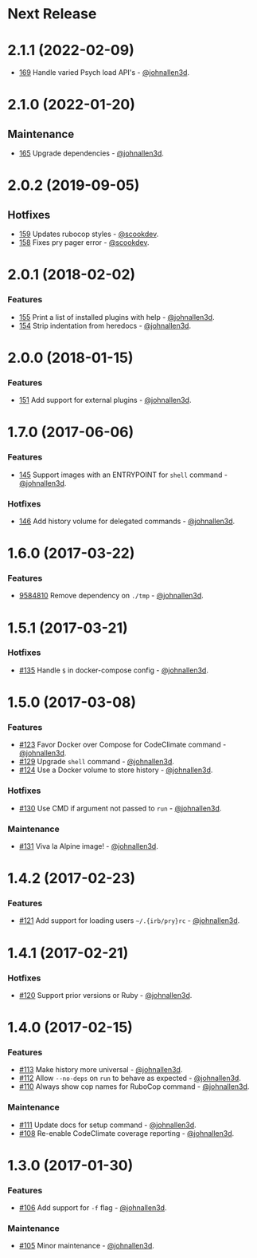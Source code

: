 # Next Release

# 2.1.1 (2022-02-09)

* [169](https://github.com/technekes/nib/pull/169) Handle varied Psych load API's - [@johnallen3d](https://github.com/johnallen3d).

# 2.1.0 (2022-01-20)

## Maintenance

* [165](https://github.com/technekes/nib/pull/165) Upgrade dependencies - [@johnallen3d](https://github.com/johnallen3d).

# 2.0.2 (2019-09-05)

## Hotfixes

* [159](https://github.com/technekes/nib/pull/159) Updates rubocop styles - [@scookdev](https://github.com/scookdev).
* [158](https://github.com/technekes/nib/pull/158) Fixes pry pager error - [@scookdev](https://github.com/scookdev).

# 2.0.1 (2018-02-02)

### Features

* [155](https://github.com/technekes/nib/pull/155) Print a list of installed plugins with help - [@johnallen3d](https://github.com/johnallen3d).
* [154](https://github.com/technekes/nib/pull/154) Strip indentation from heredocs - [@johnallen3d](https://github.com/johnallen3d).

# 2.0.0 (2018-01-15)

### Features

* [151](https://github.com/technekes/nib/pull/151) Add support for external plugins - [@johnallen3d](https://github.com/johnallen3d).

# 1.7.0 (2017-06-06)

### Features

* [145](https://github.com/technekes/nib/pull/145) Support images with an ENTRYPOINT for `shell` command - [@johnallen3d](https://github.com/johnallen3d).

### Hotfixes

* [146](https://github.com/technekes/nib/pull/146) Add history volume for delegated commands - [@johnallen3d](https://github.com/johnallen3d).

# 1.6.0 (2017-03-22)

### Features

* [9584810](https://github.com/technekes/nib/commit/95848101e7b85f5f7c14f7663552003af9c14199) Remove dependency on `./tmp` - [@johnallen3d](https://github.com/johnallen3d).

# 1.5.1 (2017-03-21)

### Hotfixes

* [#135](https://github.com/technekes/nib/pull/135) Handle `$` in docker-compose config - [@johnallen3d](https://github.com/johnallen3d).

# 1.5.0 (2017-03-08)

### Features

* [#123](https://github.com/technekes/nib/pull/123) Favor Docker over Compose for CodeClimate command - [@johnallen3d](https://github.com/johnallen3d).
* [#129](https://github.com/technekes/nib/pull/129) Upgrade `shell` command - [@johnallen3d](https://github.com/johnallen3d).
* [#124](https://github.com/technekes/nib/pull/124) Use a Docker volume to store history - [@johnallen3d](https://github.com/johnallen3d).

### Hotfixes

* [#130](https://github.com/technekes/nib/pull/130) Use CMD if argument not passed to `run` - [@johnallen3d](https://github.com/johnallen3d).

### Maintenance

* [#131](https://github.com/technekes/nib/pull/131) Viva la Alpine image! - [@johnallen3d](https://github.com/johnallen3d).

# 1.4.2 (2017-02-23)

### Features

* [#121](https://github.com/technekes/nib/pull/121) Add support for loading users `~/.{irb/pry}rc` - [@johnallen3d](https://github.com/johnallen3d).

# 1.4.1 (2017-02-21)

### Hotfixes

* [#120](https://github.com/technekes/nib/pull/120) Support prior versions or Ruby - [@johnallen3d](https://github.com/johnallen3d).

# 1.4.0 (2017-02-15)

### Features

* [#113](https://github.com/technekes/nib/pull/113) Make history more universal - [@johnallen3d](https://github.com/johnallen3d).
* [#112](https://github.com/technekes/nib/pull/112) Allow `--no-deps` on `run` to behave as expected - [@johnallen3d](https://github.com/johnallen3d).
* [#110](https://github.com/technekes/nib/pull/110) Always show cop names for RuboCop command - [@johnallen3d](https://github.com/johnallen3d).

### Maintenance

* [#111](https://github.com/technekes/nib/pull/111) Update docs for setup command - [@johnallen3d](https://github.com/johnallen3d).
* [#108](https://github.com/technekes/nib/pull/108) Re-enable CodeClimate coverage reporting - [@johnallen3d](https://github.com/johnallen3d).

# 1.3.0 (2017-01-30)

### Features

* [#106](https://github.com/technekes/nib/pull/106) Add support for `-f` flag - [@johnallen3d](https://github.com/johnallen3d).

### Maintenance

* [#105](https://github.com/technekes/nib/pull/105) Minor maintenance - [@johnallen3d](https://github.com/johnallen3d).
